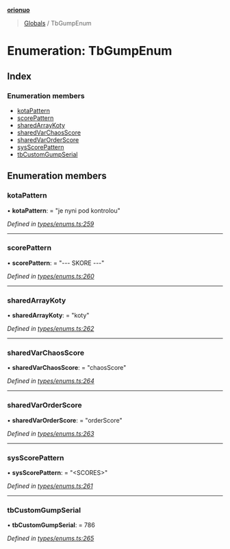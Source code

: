 **[orionuo](../README.md)**

> [Globals](../globals.md) / TbGumpEnum

# Enumeration: TbGumpEnum

## Index

### Enumeration members

* [kotaPattern](tbgumpenum.md#kotapattern)
* [scorePattern](tbgumpenum.md#scorepattern)
* [sharedArrayKoty](tbgumpenum.md#sharedarraykoty)
* [sharedVarChaosScore](tbgumpenum.md#sharedvarchaosscore)
* [sharedVarOrderScore](tbgumpenum.md#sharedvarorderscore)
* [sysScorePattern](tbgumpenum.md#sysscorepattern)
* [tbCustomGumpSerial](tbgumpenum.md#tbcustomgumpserial)

## Enumeration members

### kotaPattern

•  **kotaPattern**:  = "je nyni pod kontrolou"

*Defined in [types/enums.ts:259](https://github.com/msviha/orionuo/blob/2f31050/src/types/enums.ts#L259)*

___

### scorePattern

•  **scorePattern**:  = "--- SKORE ---"

*Defined in [types/enums.ts:260](https://github.com/msviha/orionuo/blob/2f31050/src/types/enums.ts#L260)*

___

### sharedArrayKoty

•  **sharedArrayKoty**:  = "koty"

*Defined in [types/enums.ts:262](https://github.com/msviha/orionuo/blob/2f31050/src/types/enums.ts#L262)*

___

### sharedVarChaosScore

•  **sharedVarChaosScore**:  = "chaosScore"

*Defined in [types/enums.ts:264](https://github.com/msviha/orionuo/blob/2f31050/src/types/enums.ts#L264)*

___

### sharedVarOrderScore

•  **sharedVarOrderScore**:  = "orderScore"

*Defined in [types/enums.ts:263](https://github.com/msviha/orionuo/blob/2f31050/src/types/enums.ts#L263)*

___

### sysScorePattern

•  **sysScorePattern**:  = "\<SCORES>"

*Defined in [types/enums.ts:261](https://github.com/msviha/orionuo/blob/2f31050/src/types/enums.ts#L261)*

___

### tbCustomGumpSerial

•  **tbCustomGumpSerial**:  = 786

*Defined in [types/enums.ts:265](https://github.com/msviha/orionuo/blob/2f31050/src/types/enums.ts#L265)*
